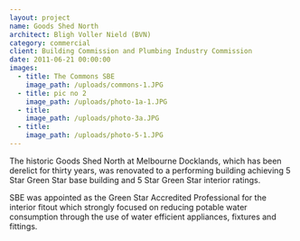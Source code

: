 ```yaml
---
layout: project
name: Goods Shed North
architect: Bligh Voller Nield (BVN)
category: commercial
client: Building Commission and Plumbing Industry Commission
date: 2011-06-21 00:00:00
images:
  - title: The Commons SBE
    image_path: /uploads/commons-1.JPG
  - title: pic no 2
    image_path: /uploads/photo-1a-1.JPG
  - title:
    image_path: /uploads/photo-3a.JPG
  - title:
    image_path: /uploads/photo-5-1.JPG
---
```



The historic Goods Shed North at Melbourne Docklands, which has been derelict for thirty years, was renovated to a performing building achieving 5 Star Green Star base building and 5 Star Green Star interior ratings.

SBE was appointed as the Green Star Accredited Professional for the interior fitout which strongly focused on reducing potable water consumption through the use of water efficient appliances, fixtures and fittings.
